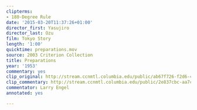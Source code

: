 ```yaml
---
clipterms:
- 180-Degree Rule
date: '2015-03-20T11:37:26+01:00'
director_first: Yasujiro
director_last: Ozu
film: Tokyo Story
length: '1:00'
quicktime: preparations.mov
source: 2003 Criterion Collection
title: Preparations
year: '1953'
commentary: yes
clip_original: http://stream.ccnmtl.columbia.edu/public/ab67f726-f2d6-455f-bdb8-a82342cf6fa4-043_tokyo_FLG-mp4-aac-480w-850kbps-ffmpeg.mp4
clip_commentary: http://stream.ccnmtl.columbia.edu/public/2e837cbc-aa7c-474f-b101-aac389358731-043_tokyo_commentary_FLG-mp4-aac-480w-850kbps-ffmpeg.mp4
commentator: Larry Engel
annotated: yes

---
```

